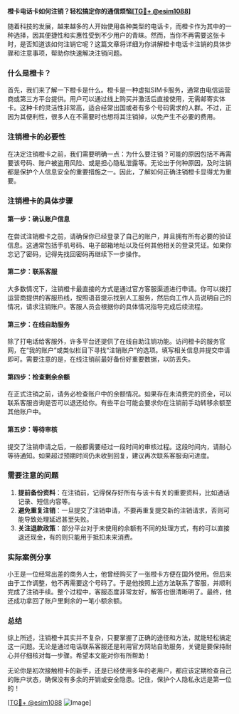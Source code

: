 **橙卡电话卡如何注销？轻松搞定你的通信烦恼[[TG💪+ @esim1088](https://t.me/s/esim1088)]**

随着科技的发展，越来越多的人开始使用各种类型的电话卡，而橙卡作为其中的一种选择，因其便捷性和实惠性受到不少用户的青睐。然而，当你不再需要这张卡时，是否知道该如何注销它呢？这篇文章将详细为你讲解橙卡电话卡注销的具体步骤和注意事项，帮助你快速解决注销问题。

### 什么是橙卡？

首先，我们来了解一下橙卡是什么。橙卡是一种虚拟SIM卡服务，通常由电信运营商或第三方平台提供。用户可以通过线上购买并激活后直接使用，无需邮寄实体卡。这种卡的灵活性非常高，适合经常出国或者有多个号码需求的人群。不过，正因为其便利性，很多人在不需要时也想将其注销掉，以免产生不必要的费用。

### 注销橙卡的必要性

在决定注销橙卡之前，我们需要明确一点：为什么要注销？可能的原因包括不再需要该号码、账户被盗用风险、或是担心隐私泄露等。无论出于何种原因，及时注销都是保护个人信息安全的重要措施之一。因此，了解如何正确注销橙卡显得尤为重要。

### 注销橙卡的具体步骤

#### 第一步：确认账户信息
在尝试注销橙卡之前，请确保你已经登录了自己的账户，并且拥有所有必要的验证信息。这通常包括手机号码、电子邮箱地址以及任何其他相关的登录凭证。如果你忘记了密码，记得先找回密码再继续下一步操作。

#### 第二步：联系客服
大多数情况下，注销橙卡最直接的方式是通过官方客服渠道进行申请。你可以拨打运营商提供的客服热线，按照语音提示找到人工服务，然后向工作人员说明自己的情况，请求注销账户。客服人员会根据你的具体情况指导完成后续流程。

#### 第三步：在线自助服务
除了打电话给客服外，许多平台还提供了在线自助注销功能。访问橙卡的服务官网，在“我的账户”或类似栏目下寻找“注销账户”的选项。填写相关信息并提交申请即可。需要注意的是，在线注销前最好备份好重要数据，以防丢失。

#### 第四步：检查剩余余额
在正式注销之前，请务必检查账户中的余额情况。如果存在未消费完的资金，可以联系客服咨询是否可以退还给你。有些平台可能会要求你在注销前手动转移余额至其他账户中。

#### 第五步：等待审核
提交了注销申请之后，一般都需要经过一段时间的审核过程。这段时间内，请耐心等待通知。如果超过预期时间仍未收到回复，建议再次联系客服询问进度。

### 需要注意的问题

1. **提前备份资料**：在注销前，记得保存好所有与该卡有关的重要资料，比如通话记录、短信内容等。
2. **避免重复注销**：一旦提交了注销申请，不要再重复提交新的注销请求，否则可能导致处理延迟甚至失败。
3. **关注退款政策**：部分平台对于未使用的余额有不同的处理方式，有的可以直接退还现金，有的则只能用于抵扣未来消费。

### 实际案例分享

小王是一位经常出差的商务人士，他曾经购买了一张橙卡方便在国外使用。但后来由于工作调整，他不再需要这个号码了。于是他按照上述方法联系了客服，并顺利完成了注销手续。整个过程中，客服态度非常友好，解答也很清晰明了。最终，他还成功拿回了账户里剩余的一笔小额余额。

### 总结

综上所述，注销橙卡其实并不复杂，只要掌握了正确的途径和方法，就能轻松搞定这一问题。无论是通过电话联系客服还是利用官方网站自助服务，关键是要保持耐心并仔细核对每一步骤。希望本文能对你有所帮助！

无论你是初次接触橙卡的新手，还是已经使用多年的老用户，都应该定期检查自己的账户状态，确保没有多余的开销或安全隐患。记住，保护个人隐私永远是第一位的！

[[TG💪+ @esim1088](https://t.me/s/esim1088) ![Image](https://i.postimg.cc/4NQfJmqS/Snipaste-2025-05-13-00-14-12.png)]